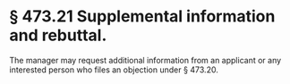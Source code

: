 # § 473.21   Supplemental information and rebuttal.

The manager may request additional information from an applicant or any interested person who files an objection under § 473.20. 




